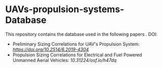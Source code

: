 # UAVs-propulsion-systems-Database
This repository contains the database used in the following papers . DOI: 
* Preliminary Sizing Correlations for UAV's Propulsion System: _https://doi.org/10.2514/6.2019-4304_
* Propulsion Sizing Correlations for Electrical and Fuel Powered Unmanned Aerial Vehicles: _10.31224/osf.io/h47dq_ 
